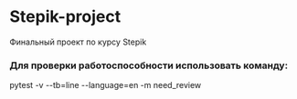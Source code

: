 # Stepik-project
Финальный проект по курсу Stepik
### Для проверки работоспособности использовать команду:
pytest -v --tb=line --language=en -m need_review
